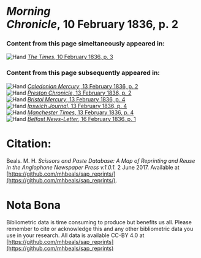 # *Morning Chronicle*, 10 February 1836, p. 2  
  
### Content from this page simeltaneously appeared in:  
![Hand](http://scissorsandpaste.net/wp-content/uploads/2017/06/smallhandpointer.png) [*The Times*, 10 February 1836, p. 3](https://mhbeals.github.io/sap_html/The-Times/The-Times-10-February-1836-p-3)  
  
### Content from this page subsequently appeared in:  
![Hand](http://scissorsandpaste.net/wp-content/uploads/2017/06/smallhandpointer.png) [*Caledonian Mercury*, 13 February 1836, p. 2](https://mhbeals.github.io/sap_html/Caledonian-Mercury/Caledonian-Mercury-13-February-1836-p-2)  
![Hand](http://scissorsandpaste.net/wp-content/uploads/2017/06/smallhandpointer.png) [*Preston Chronicle*, 13 February 1836, p. 2](https://mhbeals.github.io/sap_html/Preston-Chronicle/Preston-Chronicle-13-February-1836-p-2)  
![Hand](http://scissorsandpaste.net/wp-content/uploads/2017/06/smallhandpointer.png) [*Bristol Mercury*, 13 February 1836, p. 4](https://mhbeals.github.io/sap_html/Bristol-Mercury/Bristol-Mercury-13-February-1836-p-4)  
![Hand](http://scissorsandpaste.net/wp-content/uploads/2017/06/smallhandpointer.png) [*Ipswich Journal*, 13 February 1836, p. 4](https://mhbeals.github.io/sap_html/Ipswich-Journal/Ipswich-Journal-13-February-1836-p-4)  
![Hand](http://scissorsandpaste.net/wp-content/uploads/2017/06/smallhandpointer.png) [*Manchester Times*, 13 February 1836, p. 4](https://mhbeals.github.io/sap_html/Manchester-Times/Manchester-Times-13-February-1836-p-4)  
![Hand](http://scissorsandpaste.net/wp-content/uploads/2017/06/smallhandpointer.png) [*Belfast News-Letter*, 16 February 1836, p. 1](https://mhbeals.github.io/sap_html/Belfast-News-Letter/Belfast-News-Letter-16-February-1836-p-1)  


# Citation: 

Beals. M. H. *Scissors and Paste Database: A Map of Reprinting and Reuse in the Anglophone Newspaper Press v.1.0.1.* 2 June 2017. Available at [https://github.com/mhbeals/sap_reprints/](https://github.com/mhbeals/sap_reprints/). 

# Nota Bona

Bibliometric data is time consuming to produce but benefits us all. Please remember to cite or acknowledge this and any other bibliometric data you use in your research. All data is available CC-BY 4.0 at [https://github.com/mhbeals/sap_reprints](https://github.com/mhbeals/sap_reprints)